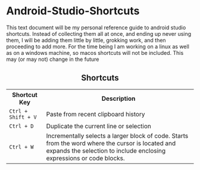 # Android-Studio-Shortcuts

This text document will be my personal reference guide to android studio shortcuts. Instead of collecting them all at once, and ending up never using them, I will be adding them little by little, grokking work, and then proceeding to add more. For the time being I am working on a linux as well as on a windows machine, so macos shortcuts will not be included. This may (or may not) change in the future




<div align="center">

## Shortcuts

<table>
  <tr>
    <th>Shortcut Key</th>
    <th>Description</th>
  </tr>
  <tr>
    <td><code>Ctrl + Shift + V</code></td>
    <td>Paste from recent clipboard history</td>
  </tr>
  <tr>
    <td><code>Ctrl + D</code></td>
    <td>Duplicate the current line or selection</td>
  </tr>
  <tr>
    <td><code>Ctrl + W</code></td>
    <td>Incrementally selects a larger block of code. Starts from the word where the cursor is located and expands the selection to include enclosing expressions or code blocks.</td>
  </tr>
</table>


</div>
